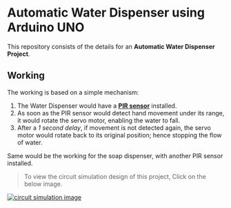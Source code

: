 # Automatic Water Dispenser using Arduino UNO
This repository consists of the details for an **Automatic Water Dispenser Project**.

## Working
The working is based on a simple mechanism:
1. The Water Dispenser would have a **[PIR sensor](https://learn.adafruit.com/pir-passive-infrared-proximity-motion-sensor)** installed.
2. As soon as the PIR sensor would detect hand movement under its range, it would rotate the servo motor, enabling the water to fall.
3. After a *1 second delay*, if movement is not detected again, the servo motor would rotate back to its original position; hence stopping the flow of water.

Same would be the working for the soap dispenser, with another PIR sensor installed.



> To view the circuit simulation design of this project, Click on the below image.
<a href="https://www.tinkercad.com/things/cLtt0fIfCmB" target='blank'>
  <img src="https://user-images.githubusercontent.com/97667653/208300228-428c8af6-4be1-4d1a-bcd0-6bdd45816610.png" alt="circuit simulation image">
</a>
